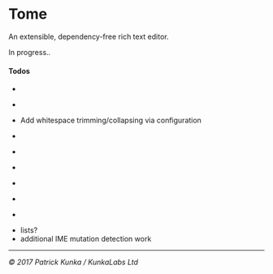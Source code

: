 # Tome
An extensible, dependency-free rich text editor.

In progress..

#### Todos

- ~~~Ensure active markups are always accurate on set selection~~~
- ~~~Add line-break functionality~~~
- Add whitespace trimming/collapsing via configuration
- ~~~remove collapsed inline markup cruft when changing selection (see toggle inline todo)~~~
- ~~~Increase plain text block break to two newline chars~~~
- ~~~Add push/replace state functionality to ensure history is logical~~~
- ~~~Basic clipboard sanitization~~~
- ~~~Create facade and public API~~~
- ~~~Move all history related actions out of `Tome` and into to a new state manager class~~~
- lists?
- additional IME mutation detection work

---
*&copy; 2017 Patrick Kunka / KunkaLabs Ltd*
